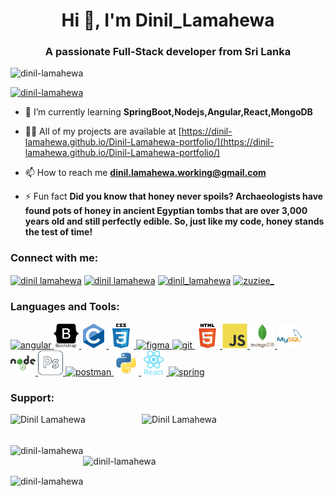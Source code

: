 <h1 align="center">Hi 👋, I'm Dinil_Lamahewa</h1>
<h3 align="center">A passionate Full-Stack developer from Sri Lanka</h3>

<p align="left"> <img src="https://komarev.com/ghpvc/?username=dinil-lamahewa&label=Profile%20views&color=0e75b6&style=flat" alt="dinil-lamahewa" /> </p>

<p align="left"> <a href="https://github.com/ryo-ma/github-profile-trophy"><img src="https://github-profile-trophy.vercel.app/?username=dinil-lamahewa" alt="dinil-lamahewa" /></a> </p>

- 🌱 I’m currently learning **SpringBoot,Nodejs,Angular,React,MongoDB**

- 👨‍💻 All of my projects are available at [https://dinil-lamahewa.github.io/Dinil-Lamahewa-portfolio/](https://dinil-lamahewa.github.io/Dinil-Lamahewa-portfolio/)

- 📫 How to reach me **dinil.lamahewa.working@gmail.com**

- ⚡ Fun fact **Did you know that honey never spoils? Archaeologists have found pots of honey in ancient Egyptian tombs that are over 3,000 years old and still perfectly edible. So, just like my code, honey stands the test of time!**

<h3 align="left">Connect with me:</h3>
<p align="left">
<a href="https://linkedin.com/in/dinil lamahewa" target="blank"><img align="center" src="https://raw.githubusercontent.com/rahuldkjain/github-profile-readme-generator/master/src/images/icons/Social/linked-in-alt.svg" alt="dinil lamahewa" height="30" width="40" /></a>
<a href="https://fb.com/dinil lamahewa" target="blank"><img align="center" src="https://raw.githubusercontent.com/rahuldkjain/github-profile-readme-generator/master/src/images/icons/Social/facebook.svg" alt="dinil lamahewa" height="30" width="40" /></a>
<a href="https://instagram.com/dinil_lamahewa" target="blank"><img align="center" src="https://raw.githubusercontent.com/rahuldkjain/github-profile-readme-generator/master/src/images/icons/Social/instagram.svg" alt="dinil_lamahewa" height="30" width="40" /></a>
<a href="https://discord.gg/zuziee_" target="blank"><img align="center" src="https://raw.githubusercontent.com/rahuldkjain/github-profile-readme-generator/master/src/images/icons/Social/discord.svg" alt="zuziee_" height="30" width="40" /></a>
</p>

<h3 align="left">Languages and Tools:</h3>
<p align="left"> <a href="https://angular.io" target="_blank" rel="noreferrer"> <img src="https://angular.io/assets/images/logos/angular/angular.svg" alt="angular" width="40" height="40"/> </a> <a href="https://getbootstrap.com" target="_blank" rel="noreferrer"> <img src="https://raw.githubusercontent.com/devicons/devicon/master/icons/bootstrap/bootstrap-plain-wordmark.svg" alt="bootstrap" width="40" height="40"/> </a> <a href="https://www.cprogramming.com/" target="_blank" rel="noreferrer"> <img src="https://raw.githubusercontent.com/devicons/devicon/master/icons/c/c-original.svg" alt="c" width="40" height="40"/> </a> <a href="https://www.w3schools.com/css/" target="_blank" rel="noreferrer"> <img src="https://raw.githubusercontent.com/devicons/devicon/master/icons/css3/css3-original-wordmark.svg" alt="css3" width="40" height="40"/> </a> <a href="https://www.figma.com/" target="_blank" rel="noreferrer"> <img src="https://www.vectorlogo.zone/logos/figma/figma-icon.svg" alt="figma" width="40" height="40"/> </a> <a href="https://git-scm.com/" target="_blank" rel="noreferrer"> <img src="https://www.vectorlogo.zone/logos/git-scm/git-scm-icon.svg" alt="git" width="40" height="40"/> </a> <a href="https://www.w3.org/html/" target="_blank" rel="noreferrer"> <img src="https://raw.githubusercontent.com/devicons/devicon/master/icons/html5/html5-original-wordmark.svg" alt="html5" width="40" height="40"/> </a> <a href="https://developer.mozilla.org/en-US/docs/Web/JavaScript" target="_blank" rel="noreferrer"> <img src="https://raw.githubusercontent.com/devicons/devicon/master/icons/javascript/javascript-original.svg" alt="javascript" width="40" height="40"/> </a> <a href="https://www.mongodb.com/" target="_blank" rel="noreferrer"> <img src="https://raw.githubusercontent.com/devicons/devicon/master/icons/mongodb/mongodb-original-wordmark.svg" alt="mongodb" width="40" height="40"/> </a> <a href="https://www.mysql.com/" target="_blank" rel="noreferrer"> <img src="https://raw.githubusercontent.com/devicons/devicon/master/icons/mysql/mysql-original-wordmark.svg" alt="mysql" width="40" height="40"/> </a> <a href="https://nodejs.org" target="_blank" rel="noreferrer"> <img src="https://raw.githubusercontent.com/devicons/devicon/master/icons/nodejs/nodejs-original-wordmark.svg" alt="nodejs" width="40" height="40"/> </a> <a href="https://www.photoshop.com/en" target="_blank" rel="noreferrer"> <img src="https://raw.githubusercontent.com/devicons/devicon/master/icons/photoshop/photoshop-line.svg" alt="photoshop" width="40" height="40"/> </a> <a href="https://postman.com" target="_blank" rel="noreferrer"> <img src="https://www.vectorlogo.zone/logos/getpostman/getpostman-icon.svg" alt="postman" width="40" height="40"/> </a> <a href="https://www.python.org" target="_blank" rel="noreferrer"> <img src="https://raw.githubusercontent.com/devicons/devicon/master/icons/python/python-original.svg" alt="python" width="40" height="40"/> </a> <a href="https://reactjs.org/" target="_blank" rel="noreferrer"> <img src="https://raw.githubusercontent.com/devicons/devicon/master/icons/react/react-original-wordmark.svg" alt="react" width="40" height="40"/> </a> <a href="https://spring.io/" target="_blank" rel="noreferrer"> <img src="https://www.vectorlogo.zone/logos/springio/springio-icon.svg" alt="spring" width="40" height="40"/> </a> </p>

<h3 align="left">Support:</h3>
<p><a href="https://www.buymeacoffee.com/Dinil Lamahewa"> <img align="left" src="https://cdn.buymeacoffee.com/buttons/v2/default-yellow.png" height="50" width="210" alt="Dinil Lamahewa" /></a><a href="https://ko-fi.com/Dinil Lamahewa"> <img align="left" src="https://cdn.ko-fi.com/cdn/kofi3.png?v=3" height="50" width="210" alt="Dinil Lamahewa" /></a></p><br><br>

<p><img align="left" src="https://github-readme-stats.vercel.app/api/top-langs?username=dinil-lamahewa&show_icons=true&locale=en&layout=compact" alt="dinil-lamahewa" /></p>

<p>&nbsp;<img align="center" src="https://github-readme-stats.vercel.app/api?username=dinil-lamahewa&show_icons=true&locale=en" alt="dinil-lamahewa" /></p>

<p><img align="center" src="https://github-readme-streak-stats.herokuapp.com/?user=dinil-lamahewa&" alt="dinil-lamahewa" /></p>
